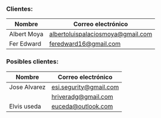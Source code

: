 ### Clientes:
| Nombre              | Correo electrónico                 |
| ------------------- | ---------------------------------- |
| Albert Moya 	      | albertoluispalaciosmoya@gmail.com  |
| Fer Edward	      |	feredward16@gmail.com              |
		
### Posibles clientes:

| Nombre              | Correo electrónico       |
| ------------------- | ------------------------ |
| Jose Alvarez	      | esi.segurity@gmail.com   |
| 		      |	hriveradg@gmail.com      |
| Elvis useda	      |	euceda@outlook.com       |

